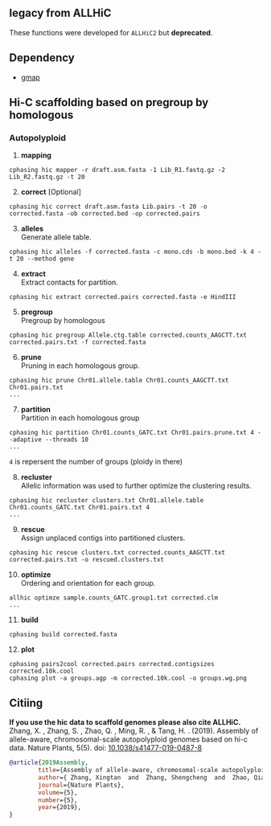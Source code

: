 ## legacy from ALLHiC
These functions were developed for `ALLHiC2` but **deprecated**.


## Dependency
- [gmap](http://research-pub.gene.com/gmap/)


## Hi-C scaffolding based on pregroup by homologous
### Autopolyploid
1. **mapping**
```
cphasing hic mapper -r draft.asm.fasta -1 Lib_R1.fastq.gz -2 Lib_R2.fastq.gz -t 20
```
2. **correct** [Optional]
```
cphasing hic correct draft.asm.fasta Lib.pairs -t 20 -o corrected.fasta -ob corrected.bed -op corrected.pairs
```

3. **alleles**  
Generate allele table.
```
cphasing hic alleles -f corrected.fasta -c mono.cds -b mono.bed -k 4 -t 20 --method gene
```
4. **extract**  
Extract contacts for partition.
```
cphasing hic extract corrected.pairs corrected.fasta -e HindIII
```
5. **pregroup**  
Pregroup by homologous
```
cphasing hic pregroup Allele.ctg.table corrected.counts_AAGCTT.txt corrected.pairs.txt -f corrected.fasta
```
6. **prune**  
Pruning in each homologous group.
```
cphasing hic prune Chr01.allele.table Chr01.counts_AAGCTT.txt Chr01.pairs.txt
...
```
7. **partition**  
Partition in each homologous group
```
cphasing hic partition Chr01.counts_GATC.txt Chr01.pairs.prune.txt 4 --adaptive --threads 10
...
```
`4` is repersent the number of groups (ploidy in there)  

8. **recluster**  
Allelic information was used to further optimize the clustering results.
```
cphasing hic recluster clusters.txt Chr01.allele.table Chr01.counts_GATC.txt Chr01.pairs.txt 4
...
```
9. **rescue**  
Assign unplaced contigs into partitioned clusters.
```
cphasing hic rescue clusters.txt corrected.counts_AAGCTT.txt corrected.pairs.txt -o rescued.clusters.txt
```
10. **optimize**  
Ordering and orientation for each group.
```
allhic optimze sample.counts_GATC.group1.txt corrected.clm
...
```
11. **build**  
```
cphasing build corrected.fasta
```
12. **plot**  
```
cphasing pairs2cool corrected.pairs corrected.contigsizes corrected.10k.cool
cphasing plot -a groups.agp -m corrected.10k.cool -o groups.wg.png
```


## Citiing  
**If you use the hic data to scaffold genomes please also cite ALLHiC.**  
Zhang, X. ,  Zhang, S. ,  Zhao, Q. ,  Ming, R. , &  Tang, H. . (2019). Assembly of allele-aware, chromosomal-scale autopolyploid genomes based on hi-c data. Nature Plants, 5(5). doi: [10.1038/s41477-019-0487-8](https://doi.org/10.1038/s41477-019-0487-8)

```bibtex
@article{2019Assembly,
        title={Assembly of allele-aware, chromosomal-scale autopolyploid genomes based on Hi-C data},
        author={ Zhang, Xingtan  and  Zhang, Shengcheng  and  Zhao, Qian  and  Ming, Ray  and  Tang, Haibao },
        journal={Nature Plants},
        volume={5},
        number={5},
        year={2019},
}
```
